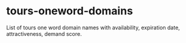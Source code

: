 # tours-oneword-domains
List of tours one word domain names with availability, expiration date, attractiveness, demand score.
